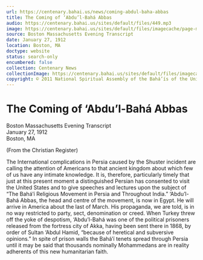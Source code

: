 ```yaml
---
url: https://centenary.bahai.us/news/coming-abdul-baha-abbas
title: The Coming of ‘Abdu’l-Bahá Abbas
audio: https://centenary.bahai.us/sites/default/files/449.mp3
image: https://centenary.bahai.us/sites/default/files/imagecache/page-main-image/images/press_clippings/01-27-1912_Boston_Evening_Transcript%20The%20Coming%20of%20Abdul%20Baha%20Abbas.png
source: Boston Massachusetts Evening Transcript
date: January 27, 1912
location: Boston, MA
doctype: website
status: search-only
encumbered: false
collection: Centenary News
collectionImage: https://centenary.bahai.us/sites/default/files/imagecache/theme-image/main_image/abdulbaha-overview-small_0.jpg
copyright: © 2011 National Spiritual Assembly of the Bahá’ís of the United States
---
```



# The Coming of ‘Abdu’l-Bahá Abbas

Boston Massachusetts Evening Transcript  
January 27, 1912  
Boston, MA  



(From the Christian Register)

The International complications in Persia caused by the Shuster incident are calling the attention of Americans to that ancient kingdom about which few of us have any intimate knowledge. It is, therefore, particularly timely that just at this present moment a distinguished Persian has consented to visit the United States and to give speeches and lectures upon the subject of “The Bahá’í Religious Movement in Persia and Throughout India.” ‘Abdu’l-Bahá Abbas, the head and centre of the movement, is now in Egypt. He will arrive in America about the last of March. His propaganda, we are told, is in no way restricted to party, sect, denomination or creed. When Turkey threw off the yoke of despotism, ‘Abdu’l-Bahá was one of the political prisoners released from the fortress city of Akka, having been sent there in 1868, by order of Sultan ‘Abdul Hamid, “because of heretical and subversive opinions.” In spite of prison walls the Bahá’í tenets spread through Persia until it may be said that thousands nominally Mohammedans are in reality adherents of this new humanitarian faith.